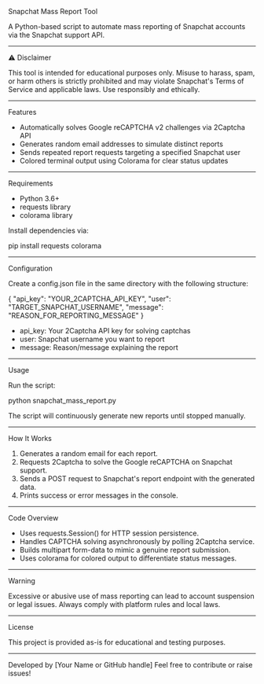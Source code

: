 Snapchat Mass Report Tool

A Python-based script to automate mass reporting of Snapchat accounts via the Snapchat support API.

--------------------------------------------------

⚠️ Disclaimer

This tool is intended for educational purposes only. Misuse to harass, spam, or harm others is strictly prohibited and may violate Snapchat's Terms of Service and applicable laws. Use responsibly and ethically.

--------------------------------------------------

Features

- Automatically solves Google reCAPTCHA v2 challenges via 2Captcha API
- Generates random email addresses to simulate distinct reports
- Sends repeated report requests targeting a specified Snapchat user
- Colored terminal output using Colorama for clear status updates

--------------------------------------------------

Requirements

- Python 3.6+
- requests library
- colorama library

Install dependencies via:

pip install requests colorama

--------------------------------------------------

Configuration

Create a config.json file in the same directory with the following structure:

{
  "api_key": "YOUR_2CAPTCHA_API_KEY",
  "user": "TARGET_SNAPCHAT_USERNAME",
  "message": "REASON_FOR_REPORTING_MESSAGE"
}

- api_key: Your 2Captcha API key for solving captchas
- user: Snapchat username you want to report
- message: Reason/message explaining the report

--------------------------------------------------

Usage

Run the script:

python snapchat_mass_report.py

The script will continuously generate new reports until stopped manually.

--------------------------------------------------

How It Works

1. Generates a random email for each report.
2. Requests 2Captcha to solve the Google reCAPTCHA on Snapchat support.
3. Sends a POST request to Snapchat's report endpoint with the generated data.
4. Prints success or error messages in the console.

--------------------------------------------------

Code Overview

- Uses requests.Session() for HTTP session persistence.
- Handles CAPTCHA solving asynchronously by polling 2Captcha service.
- Builds multipart form-data to mimic a genuine report submission.
- Uses colorama for colored output to differentiate status messages.

--------------------------------------------------

Warning

Excessive or abusive use of mass reporting can lead to account suspension or legal issues. Always comply with platform rules and local laws.

--------------------------------------------------

License

This project is provided as-is for educational and testing purposes.

--------------------------------------------------

Developed by [Your Name or GitHub handle]
Feel free to contribute or raise issues!
